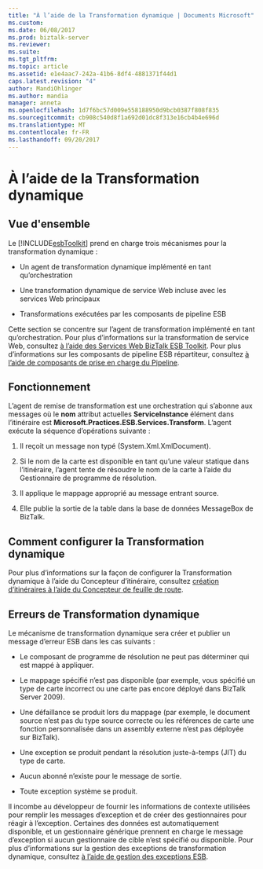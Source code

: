 ```yaml
---
title: "À l’aide de la Transformation dynamique | Documents Microsoft"
ms.custom: 
ms.date: 06/08/2017
ms.prod: biztalk-server
ms.reviewer: 
ms.suite: 
ms.tgt_pltfrm: 
ms.topic: article
ms.assetid: e1e4aac7-242a-41b6-8df4-4881371f44d1
caps.latest.revision: "4"
author: MandiOhlinger
ms.author: mandia
manager: anneta
ms.openlocfilehash: 1d7f6bc57d009e558188950d9bcb0387f808f835
ms.sourcegitcommit: cb908c540d8f1a692d01dc8f313e16cb4b4e696d
ms.translationtype: MT
ms.contentlocale: fr-FR
ms.lasthandoff: 09/20/2017
---
```

# <a name="using-dynamic-transformation"></a>À l’aide de la Transformation dynamique
## <a name="overview"></a>Vue d'ensemble  
 Le [!INCLUDE[esbToolkit](../includes/esbtoolkit-md.md)] prend en charge trois mécanismes pour la transformation dynamique :  
  
-   Un agent de transformation dynamique implémenté en tant qu’orchestration  
  
-   Une transformation dynamique de service Web incluse avec les services Web principaux  
  
-   Transformations exécutées par les composants de pipeline ESB  
  
 Cette section se concentre sur l’agent de transformation implémenté en tant qu’orchestration. Pour plus d’informations sur la transformation de service Web, consultez [à l’aide des Services Web BizTalk ESB Toolkit](../esb-toolkit/using-the-biztalk-esb-toolkit-web-services.md). Pour plus d’informations sur les composants de pipeline ESB répartiteur, consultez [à l’aide de composants de prise en charge du Pipeline](../esb-toolkit/using-the-pipeline-support-components.md).  
  
## <a name="how-it-works"></a>Fonctionnement  
 L’agent de remise de transformation est une orchestration qui s’abonne aux messages où le **nom** attribut actuelles **ServiceInstance** élément dans l’itinéraire est  **Microsoft.Practices.ESB.Services.Transform**. L’agent exécute la séquence d’opérations suivante :  
  
1.  Il reçoit un message non typé (System.Xml.XmlDocument).  
  
2.  Si le nom de la carte est disponible en tant qu’une valeur statique dans l’itinéraire, l’agent tente de résoudre le nom de la carte à l’aide du Gestionnaire de programme de résolution.  
  
3.  Il applique le mappage approprié au message entrant source.  
  
4.  Elle publie la sortie de la table dans la base de données MessageBox de BizTalk.  
  
## <a name="how-to-configure-dynamic-transformation"></a>Comment configurer la Transformation dynamique  
 Pour plus d’informations sur la façon de configurer la Transformation dynamique à l’aide du Concepteur d’itinéraire, consultez [création d’itinéraires à l’aide du Concepteur de feuille de route](../esb-toolkit/creating-itineraries-using-itinerary-designer.md).  
  
## <a name="dynamic-transformation-errors"></a>Erreurs de Transformation dynamique  
 Le mécanisme de transformation dynamique sera créer et publier un message d’erreur ESB dans les cas suivants :  
  
-   Le composant de programme de résolution ne peut pas déterminer qui est mappé à appliquer.  
  
-   Le mappage spécifié n’est pas disponible (par exemple, vous spécifié un type de carte incorrect ou une carte pas encore déployé dans BizTalk Server 2009).  
  
-   Une défaillance se produit lors du mappage (par exemple, le document source n’est pas du type source correcte ou les références de carte une fonction personnalisée dans un assembly externe n’est pas déployée sur BizTalk).  
  
-   Une exception se produit pendant la résolution juste-à-temps (JIT) du type de carte.  
  
-   Aucun abonné n’existe pour le message de sortie.  
  
-   Toute exception système se produit.  
  
 Il incombe au développeur de fournir les informations de contexte utilisées pour remplir les messages d’exception et de créer des gestionnaires pour réagir à l’exception. Certaines des données est automatiquement disponible, et un gestionnaire générique prennent en charge le message d’exception si aucun gestionnaire de cible n’est spécifié ou disponible. Pour plus d’informations sur la gestion des exceptions de transformation dynamique, consultez [à l’aide de gestion des exceptions ESB](../esb-toolkit/using-esb-exception-management.md).